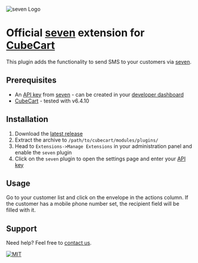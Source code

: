 ![](https://www.seven.io/wp-content/uploads/Logo.svg "seven Logo")

# Official [seven](https://www.seven.io) extension for [CubeCart](https://www.cubecart.com/)

This plugin adds the functionality to send SMS to your customers via [seven](https://www.seven.io).

## Prerequisites

- An [API key](https://help.seven.io/en/api-key-access) from [seven](https://www.seven.io) - can be
  created in your [developer dashboard](https://app.seven.io/developer)
- [CubeCart](https://www.cubecart.com/) - tested with v6.4.10

## Installation

1. Download
   the [latest release](https://github.com/seven-io/cubecart/releases/latest/download/seven-cubecart-latest.zip)
2. Extract the archive to `/path/to/cubecart/modules/plugins/`
3. Head to `Extensions->Manage Extensions` in your administration panel and enable
   the `seven` plugin
4. Click on the `seven` plugin to open the settings page and enter
   your [API key](https://help.seven.io/en/api-key-access)

## Usage

Go to your customer list and click on the envelope in the actions column.
If the customer has a mobile phone number set, the recipient field will be filled with it.

## Support

Need help? Feel free to [contact us](https://www.seven.io/en/company/contact).

[![MIT](https://img.shields.io/badge/License-MIT-teal.svg)](LICENSE)
